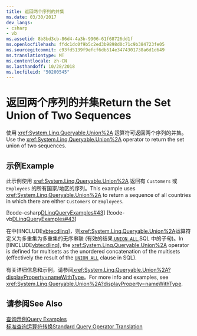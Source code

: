```yaml
---
title: 返回两个序列的并集
ms.date: 03/30/2017
dev_langs:
- csharp
- vb
ms.assetid: 8b8bd3cb-86d4-4a3b-9906-61f68726dd1f
ms.openlocfilehash: ffdc1dc0f9b5c2ed3b9898d0c71c9b384723fe05
ms.sourcegitcommit: c93fd5139f9efcf6db514e3474301738a6d1d649
ms.translationtype: MT
ms.contentlocale: zh-CN
ms.lasthandoff: 10/28/2018
ms.locfileid: "50200545"
---
```

# <a name="return-the-set-union-of-two-sequences"></a><span data-ttu-id="7a21f-102">返回两个序列的并集</span><span class="sxs-lookup"><span data-stu-id="7a21f-102">Return the Set Union of Two Sequences</span></span>
<span data-ttu-id="7a21f-103">使用 <xref:System.Linq.Queryable.Union%2A> 运算符可返回两个序列的并集。</span><span class="sxs-lookup"><span data-stu-id="7a21f-103">Use the <xref:System.Linq.Queryable.Union%2A> operator to return the set union of two sequences.</span></span>  
  
## <a name="example"></a><span data-ttu-id="7a21f-104">示例</span><span class="sxs-lookup"><span data-stu-id="7a21f-104">Example</span></span>  
 <span data-ttu-id="7a21f-105">此示例使用 <xref:System.Linq.Queryable.Union%2A> 返回有 `Customers` 或 `Employees` 的所有国家/地区的序列。</span><span class="sxs-lookup"><span data-stu-id="7a21f-105">This example uses <xref:System.Linq.Queryable.Union%2A> to return a sequence of all countries in which there are either `Customers` or `Employees`.</span></span>  
  
 [!code-csharp[DLinqQueryExamples#43](../../../../../../samples/snippets/csharp/VS_Snippets_Data/DLinqQueryExamples/cs/Program.cs#43)]
 [!code-vb[DLinqQueryExamples#43](../../../../../../samples/snippets/visualbasic/VS_Snippets_Data/DLinqQueryExamples/vb/Module1.vb#43)]  
  
 <span data-ttu-id="7a21f-106">在中[!INCLUDE[vbtecdlinq](../../../../../../includes/vbtecdlinq-md.md)]，则<xref:System.Linq.Queryable.Union%2A>运算符定义为多重集为多重集的无序串联 (有效的结果[ `UNION ALL` ](https://docs.microsoft.com/sql/t-sql/language-elements/set-operators-union-transact-sql?view=sql-server-2017) SQL 中的子句)。</span><span class="sxs-lookup"><span data-stu-id="7a21f-106">In [!INCLUDE[vbtecdlinq](../../../../../../includes/vbtecdlinq-md.md)], the <xref:System.Linq.Queryable.Union%2A> operator is defined for multisets as the unordered concatenation of the multisets (effectively the result of the [`UNION ALL`](https://docs.microsoft.com/sql/t-sql/language-elements/set-operators-union-transact-sql?view=sql-server-2017) clause in SQL).</span></span>

<span data-ttu-id="7a21f-107">有关详细信息和示例，请参阅<xref:System.Linq.Queryable.Union%2A?displayProperty=nameWithType>。</span><span class="sxs-lookup"><span data-stu-id="7a21f-107">For more info and examples, see <xref:System.Linq.Queryable.Union%2A?displayProperty=nameWithType>.</span></span>
  
## <a name="see-also"></a><span data-ttu-id="7a21f-108">请参阅</span><span class="sxs-lookup"><span data-stu-id="7a21f-108">See Also</span></span>  
 [<span data-ttu-id="7a21f-109">查询示例</span><span class="sxs-lookup"><span data-stu-id="7a21f-109">Query Examples</span></span>](../../../../../../docs/framework/data/adonet/sql/linq/query-examples.md)  
 [<span data-ttu-id="7a21f-110">标准查询运算符转换</span><span class="sxs-lookup"><span data-stu-id="7a21f-110">Standard Query Operator Translation</span></span>](../../../../../../docs/framework/data/adonet/sql/linq/standard-query-operator-translation.md)
